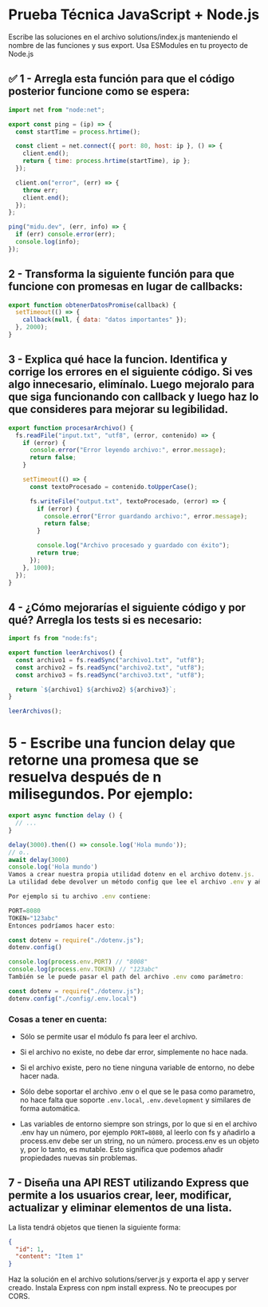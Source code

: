 # Prueba Técnica JavaScript + Node.js

Escribe las soluciones en el archivo solutions/index.js manteniendo el nombre de las funciones y sus export. Usa ESModules en tu proyecto de Node.js

## ✅ 1 - Arregla esta función para que el código posterior funcione como se espera:

```javascript
import net from "node:net";

export const ping = (ip) => {
  const startTime = process.hrtime();

  const client = net.connect({ port: 80, host: ip }, () => {
    client.end();
    return { time: process.hrtime(startTime), ip };
  });

  client.on("error", (err) => {
    throw err;
    client.end();
  });
};

ping("midu.dev", (err, info) => {
  if (err) console.error(err);
  console.log(info);
});
```

## 2 - Transforma la siguiente función para que funcione con promesas en lugar de callbacks:

```javascript
export function obtenerDatosPromise(callback) {
  setTimeout(() => {
    callback(null, { data: "datos importantes" });
  }, 2000);
}
```

## 3 - Explica qué hace la funcion. Identifica y corrige los errores en el siguiente código. Si ves algo innecesario, elimínalo. Luego mejoralo para que siga funcionando con callback y luego haz lo que consideres para mejorar su legibilidad.

```javascript
export function procesarArchivo() {
  fs.readFile("input.txt", "utf8", (error, contenido) => {
    if (error) {
      console.error("Error leyendo archivo:", error.message);
      return false;
    }

    setTimeout(() => {
      const textoProcesado = contenido.toUpperCase();

      fs.writeFile("output.txt", textoProcesado, (error) => {
        if (error) {
          console.error("Error guardando archivo:", error.message);
          return false;
        }

        console.log("Archivo procesado y guardado con éxito");
        return true;
      });
    }, 1000);
  });
}
```

## 4 - ¿Cómo mejorarías el siguiente código y por qué? Arregla los tests si es necesario:

```javascript
import fs from "node:fs";

export function leerArchivos() {
  const archivo1 = fs.readSync("archivo1.txt", "utf8");
  const archivo2 = fs.readSync("archivo2.txt", "utf8");
  const archivo3 = fs.readSync("archivo3.txt", "utf8");

  return `${archivo1} ${archivo2} ${archivo3}`;
}

leerArchivos();
```

# 5 - Escribe una funcion delay que retorne una promesa que se resuelva después de n milisegundos. Por ejemplo:

```javascript
export async function delay () {
  // ...
}

delay(3000).then(() => console.log('Hola mundo'));
// o..
await delay(3000)
console.log('Hola mundo')
Vamos a crear nuestra propia utilidad dotenv en el archivo dotenv.js.
La utilidad debe devolver un método config que lee el archivo .env y añade las variables de entorno que haya en el archivo al objeto process.env.

Por ejemplo si tu archivo .env contiene:

PORT=8080
TOKEN="123abc"
Entonces podríamos hacer esto:

const dotenv = require("./dotenv.js");
dotenv.config()

console.log(process.env.PORT) // "8008"
console.log(process.env.TOKEN) // "123abc"
También se le puede pasar el path del archivo .env como parámetro:

const dotenv = require("./dotenv.js");
dotenv.config("./config/.env.local")
```

### Cosas a tener en cuenta:

- Sólo se permite usar el módulo fs para leer el archivo.

- Si el archivo no existe, no debe dar error, simplemente no hace nada.

- Si el archivo existe, pero no tiene ninguna variable de entorno, no debe hacer nada.

- Sólo debe soportar el archivo .env o el que se le pasa como parametro, no hace falta que soporte `.env.local`, `.env.development` y similares de forma automática.

- Las variables de entorno siempre son strings, por lo que si en el archivo .env hay un número, por ejemplo `PORT=8080`, al leerlo con fs y añadirlo a process.env debe ser un string, no un número.
  process.env es un objeto y, por lo tanto, es mutable. Esto significa que podemos añadir propiedades nuevas sin problemas.

## 7 - Diseña una API REST utilizando Express que permite a los usuarios crear, leer, modificar, actualizar y eliminar elementos de una lista.

La lista tendrá objetos que tienen la siguiente forma:

```json
{
  "id": 1,
  "content": "Item 1"
}
```

Haz la solución en el archivo solutions/server.js y exporta el app y server creado. Instala Express con npm install express. No te preocupes por CORS.
